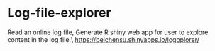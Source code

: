 # Log-file-explorer
Read an online log file,
Generate R shiny web app for user to explore content in the log file.\\
https://beichensu.shinyapps.io/logoplorer/
